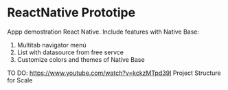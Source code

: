 # ReactNative Prototipe

Appp demostration React Native. Include features with Native Base:
1. Multitab navigator menú
2. List with datasource from free servce
3. Customize colors and themes of Native Base

TO DO:
https://www.youtube.com/watch?v=kckzMTpd39I
Project Structure for Scale
